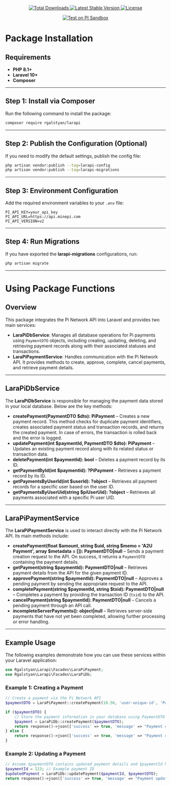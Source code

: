 <p align="center">
    <a href="https://packagist.org/packages/rgalstyan/larapi">
        <img src="https://img.shields.io/packagist/dt/rgalstyan/larapi" alt="Total Downloads">
    </a>
    <a href="https://packagist.org/packages/rgalstyan/larapi">
        <img src="https://img.shields.io/packagist/v/rgalstyan/larapi" alt="Latest Stable Version">
    </a>
    <a href="https://packagist.org/packages/rgalstyan/larapi">
        <img src="https://img.shields.io/packagist/l/rgalstyan/larapi" alt="License">
    </a>
</p>

<p align="center">
    <a href="https://sandbox.minepi.com/mobile-app-ui/app/laravel-package-b9e1b05510f937f1">
        <img src="https://img.shields.io/badge/Test%20on-PI%20Sandbox-612F74?style=for-the-badge&logoColor=white" alt="Test on PI Sandbox">
    </a>
</p>


# Package Installation

## Requirements
- **PHP 8.1+**
- **Laravel 10+**
- **Composer**

---

## Step 1: Install via Composer
Run the following command to install the package:

```bash
composer require rgalstyan/larapi
```

---

## **Step 2: Publish the Configuration (Optional)**
If you need to modify the default settings, publish the config file:

```bash
php artisan vendor:publish --tag=larapi-config
php artisan vendor:publish --tag=larapi-migrations
```

---

## Step 3: Environment Configuration
Add the required environment variables to your `.env` file:

```env
PI_API_KEY=your_api_key
PI_API_URL=https://api.minepi.com
PI_API_VERSION=v2
```

---

## Step 4: Run Migrations
If you have exported the **larapi-migrations** configurations, run:

```bash
php artisan migrate
```

---

# Using Package Functions

## Overview
This package integrates the Pi Network API into Laravel and provides two main services:

- **LaraPiDbService**: Manages all database operations for Pi payments using `PaymentDTO` objects, including creating, updating, deleting, and retrieving payment records along with their associated statuses and transactions.
- **LaraPiPaymentService**: Handles communication with the Pi Network API. It provides methods to create, approve, complete, cancel payments, and retrieve payment details.

---

## **LaraPiDbService**

The **LaraPiDbService** is responsible for managing the payment data stored in your local database. Below are the key methods:

- **createPayment(PaymentDTO $dto): PiPayment** – Creates a new payment record. This method checks for duplicate payment identifiers, creates associated payment status and transaction records, and returns the created payment. In case of errors, the transaction is rolled back and the error is logged.
- **updatePayment(int \$paymentId, PaymentDTO \$dto): PiPayment** – Updates an existing payment record along with its related status or transaction data.
- **deletePayment(int $paymentId): bool** – Deletes a payment record by its ID.
- **getPaymentById(int $paymentId): ?PiPayment** – Retrieves a payment record by its ID.
- **getPaymentsByUserId(int $userId): ?object** – Retrieves all payment records for a specific user based on the user ID.
- **getPaymentsByUserUid(string $piUserUid): ?object** – Retrieves all payments associated with a specific Pi user UID.

---

## **LaraPiPaymentService**

The **LaraPiPaymentService** is used to interact directly with the Pi Network API. Its main methods include:

- **createPayment(float \$amount, string \$uid, string \$memo = 'A2U Payment', array $metadata = []): PaymentDTO|null** – Sends a payment creation request to the API. On success, it returns a `PaymentDTO` containing the payment details.
- **getPayment(string $paymentId): PaymentDTO|null** – Retrieves payment details from the API for the given payment ID.
- **approvePayment(string $paymentId): PaymentDTO|null** – Approves a pending payment by sending the appropriate request to the API.
- **completePayment(string \$paymentId, string $txid): PaymentDTO|null** – Completes a payment by providing the transaction ID (`txid`) to the API.
- **cancelPayment(string $paymentId): PaymentDTO|null** – Cancels a pending payment through an API call.
- **incompleteServerPayments(): object|null** – Retrieves server-side payments that have not yet been completed, allowing further processing or error handling.

---

## Example Usage

The following examples demonstrate how you can use these services within your Laravel application:

```php
use Rgalstyan\Larapi\Facades\LaraPiPayment;
use Rgalstyan\Larapi\Facades\LaraPiDb;
```

### Example 1: Creating a Payment

```php
// Create a payment via the Pi Network API
$paymentDTO = LaraPiPayment::createPayment(10.50, 'user-unique-id', 'Payment for Order #1234', ['order_id' => 1234]);

if ($paymentDTO) {
    // Store the payment information in your database using PaymentDTO
    $payment = LaraPiDb::createPayment($paymentDTO);
    return response()->json(['success' => true, 'message' => "Payment created successfully with ID: " . $payment->id]);
} else {
    return response()->json(['success' => true, 'message' => "Payment creation failed."]);
}
```

### Example 2: Updating a Payment

```php
// Assume $paymentDTO contains updated payment details and $paymentId holds the existing payment ID
$paymentId = 123; // Example payment ID
$updatedPayment = LaraPiDb::updatePayment($paymentId, $paymentDTO);
return response()->json(['success' => true, 'message' => "Payment updated successfully."]);
```
